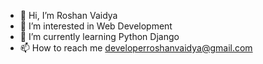 - 👋 Hi, I’m Roshan Vaidya 
- 👀 I’m interested in Web Development
- 🌱 I’m currently learning Python Django
- 📫 How to reach me developerroshanvaidya@gmail.com

<!---
vaidyaroshan/vaidyaroshan is a ✨ special ✨ repository because its `README.md` (this file) appears on your GitHub profile.
You can click the Preview link to take a look at your changes.
--->
